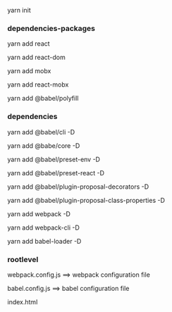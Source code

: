 yarn init

### dependencies-packages

yarn add react

yarn add react-dom

yarn add mobx

yarn add react-mobx

yarn add @babel/polyfill

### dependencies

yarn add @babel/cli -D

yarn add @babe/core -D

yarn add @babel/preset-env -D

yarn add @babel/preset-react -D

yarn add @babel/plugin-proposal-decorators -D

yarn add @babel/plugin-proposal-class-properties -D

yarn add webpack -D

yarn add webpack-cli -D

yarn add babel-loader -D

### rootlevel

webpack.config.js ==> webpack configuration file

babel.config.js ==> babel configuration file

index.html
